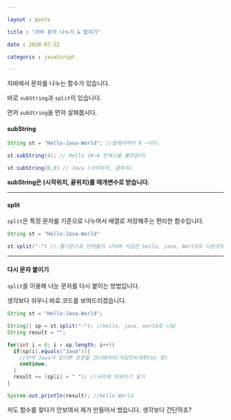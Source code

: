 ```yaml
---

layout : posts

title : "자바 문자 나누기 & 합치기"

date : 2020-07-22

categoris : javaScript

---
```


자바에서 문자를 나누는 함수가 있습니다.

바로 `subString`과 `split`이 있습니다.

먼저 `subString`을 먼저 살펴봅시다.

<h4>subString</h4>

```java
String st = "Hello-Java-World"; //앞에서부터 0 ~이다.

st.subString(4); // Hello (0~4 인덱스를 불러온다)

st.subString(6,9) // Java (시작위치, 끝위치)
```

**subString은 (시작위치, 끝위치)를 매개변수로 받습니다.**

<hr>

<h4>split</h4>

`split`은 특정 문자를 기준으로 나누어서 배열로 저장해주는 편리한 함수입니다.

```java
String st = "Hello-Java-World"

st.split("-") //-를기준으로 단어들이 나뉘며 지금은 hello, java, World로 나뉜것이다.
```

<hr>

<h4>다시 문자 붙이기</h4>

`split`을 이용해 나눈 문자를 다시 붙이는 방법입니다.

생각보다 쉬우니 바로 코드를 보여드리겠습니다.

```java
String st = "Hello-Java-World";

String[] sp = st.split("-"); //hello, java, world로 나뉨
String result = "";

for(int i = 0; i < sp.length; i++){
  if(sp[i].equals("Java")){
    //만약 Java가 있다면 포문을 건너뛰어라(저장안되게한다는 뜻)
    continue;
  }
  result += (sp[i] + " "); //사이에 띄워쓰기 넣기
}

System.out.println(result); //Hello World
```

저도 함수를 찾다가 안보여서 제가 만들어서 썼습니다.
생각보다 간단하죠?
